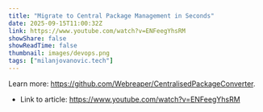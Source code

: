 ```yaml
---
title: "Migrate to Central Package Management in Seconds"
date: 2025-09-15T11:00:32Z
link: https://www.youtube.com/watch?v=ENFeegYhsRM
showShare: false
showReadTime: false
thumbnail: images/devops.png
tags: ["milanjovanovic.tech"]
---
```

Learn more: https://github.com/Webreaper/CentralisedPackageConverter.

- Link to article: https://www.youtube.com/watch?v=ENFeegYhsRM